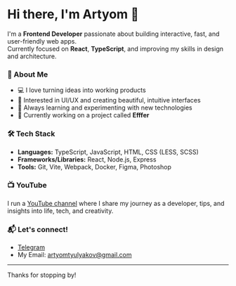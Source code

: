 # Hi there, I'm Artyom 👋

I'm a **Frontend Developer** passionate about building interactive, fast, and user-friendly web apps.  
Currently focused on **React**, **TypeScript**, and improving my skills in design and architecture.

### 🚀 About Me
- 💻 I love turning ideas into working products
- 🎨 Interested in UI/UX and creating beautiful, intuitive interfaces
- 🧠 Always learning and experimenting with new technologies
- 🎯 Currently working on a project called **Efffer**

### 🛠 Tech Stack
- **Languages:** TypeScript, JavaScript, HTML, CSS (LESS, SCSS)
- **Frameworks/Libraries:** React, Node.js, Express
- **Tools:** Git, Vite, Webpack, Docker, Figma, Photoshop

### 📺 YouTube
I run a [YouTube channel](https://youtube.com/@Artyomtula) where I share my journey as a developer, tips, and insights into life, tech, and creativity.

### 📬 Let's connect!
- [Telegram](https://t.me/artyomtula)  
- My Email: artyomtyulyakov@gmail.com

---

Thanks for stopping by!
